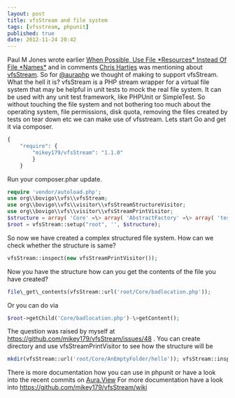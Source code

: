 ```yaml
---
layout: post
title: vfsStream and file system
tags: [vfsstream, phpunit]
published: true
date: 2012-11-24 20:42
---
```

Paul M Jones wrote earlier [When Possible, Use File \*Resources\* Instead Of File \*Names\*](http://paul-m-jones.com/archives/2487) and in comments [Chris Hartjes](http://www.littlehart.net/atthekeyboard) was mentioning about [vfsStream](http://vfs.bovigo.org/). So for [@auraphp](https://github.com/auraphp) we thought of making to support vfsStream. What the hell it is? vfsStream is a PHP stream wrapper for a virtual file system that may be helpful in unit tests to mock the real file system. It can be used with any unit test framework, like PHPUnit or SimpleTest. So without touching the file system and not bothering too much about the operating system, file permissions, disk quota, removing the files created by tests on tear down etc we can make use of vfsstream. Lets start Go and get it via composer. 

```php 
{ 
    "require": { 
        "mikey179/vfsStream": "1.1.0" 
        } 
    } 

``` 

 Run your composer.phar update. 

```php 
require 'vendor/autoload.php'; 
use org\\bovigo\\vfs\\vfsStream; 
use org\\bovigo\\vfs\\visitor\\vfsStreamStructureVisitor; 
use org\\bovigo\\vfs\\visitor\\vfsStreamPrintVisitor; 
$structure = array( 'Core' =\> array( 'AbstractFactory' =\> array( 'test.php' =\> 'some text content', 'other.php' =\> 'Some more text content', 'Invalid.csv' =\> 'Something else', ), 'AnEmptyFolder' =\> array(), 'badlocation.php' =\> 'some bad content', ) ); 
$root = vfsStream::setup("root", '', $structure); 
``` 

 So now we have created a complex structured file system. How can we check whether the structure is same? 

```php 
vfsStream::inspect(new vfsStreamPrintVisitor()); 
``` 

 Now you have the structure how can you get the contents of the file you have created? 

```php 
file\_get\_contents(vfsStream::url('root/Core/badlocation.php')); 
``` 

 Or you can do via 

```php 
$root->getChild('Core/badlocation.php')-\>getContent(); 
``` 

 The question was raised by myself at https://github.com/mikey179/vfsStream/issues/48 . You can create directory and use vfsStreamPrintVisitor to see how the structure will be 

```php 
mkdir(vfsStream::url('root/Core/AnEmptyFolder/hello')); vfsStream::inspect(new vfsStreamPrintVisitor()); 
``` 

 There is more documentation how you can use in phpunit or have a look into the recent commits on [Aura.View](https://github.com/auraphp/Aura.View/commit/f39e3452116072a3fe7f529584acb862a76fe15e) For more documentation have a look into https://github.com/mikey179/vfsStream/wiki  
